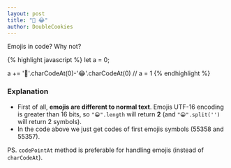 ```yaml
---
layout: post
title: "🤣 😂"
author: DoubleCookies
---
```

Emojis in code? Why not?

{% highlight javascript %}
let a = 0;

a += '🤣'.charCodeAt(0)-'😂'.charCodeAt(0) // a = 1
{% endhighlight %}

<!--more-->
### Explanation
- First of all, **emojis are different to normal text**. Emojis UTF-16 encoding is greater than 16 bits, so `"😀".length` 
will return **2** (and `"😀".split('')` will return 2 symbols).
- In the code above we just get codes of first emojis symbols (55358 and 55357).

PS. `codePointAt` method is preferable for handling emojis (instead of `charCodeAt`). 